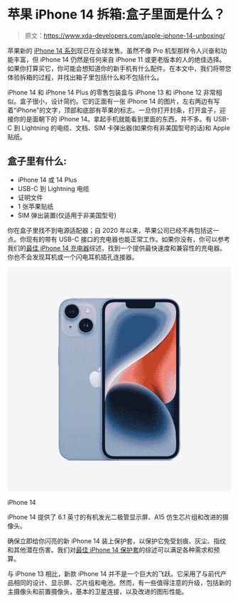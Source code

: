 # 苹果 iPhone 14 拆箱:盒子里面是什么？

> 原文：<https://www.xda-developers.com/apple-iphone-14-unboxing/>

苹果新的 [iPhone 14 系列](https://www.xda-developers.com/apple-iphone-14/)现已在全球发售。虽然不像 Pro 机型那样令人兴奋和功能丰富，但 iPhone 14 仍然是任何来自 iPhone 11 或更老版本的人的绝佳选择。如果你打算买它，你可能会想知道你的新手机有什么配件。在本文中，我们将带您体验拆箱的过程，并找出箱子里包括什么和不包括什么。

iPhone 14 和 iPhone 14 Plus 的零售包装盒与 iPhone 13 和 iPhone 12 非常相似。盒子很小，设计简约。它的正面有一张 iPhone 14 的图片，左右两边有写着“iPhone”的文字，顶部和底部有苹果的标志。一旦你打开封条，打开盒子，迎接你的是面朝下的 iPhone 14。拿起手机就能看到里面的东西，并不多。有 USB-C 到 Lightning 的电缆、文档、SIM 卡弹出器(如果你有非美国型号的话)和 Apple 贴纸。

## 盒子里有什么:

*   iPhone 14 或 14 Plus
*   USB-C 到 Lightning 电缆
*   证明文件
*   1 张苹果贴纸
*   SIM 弹出装置(仅适用于非美国型号)

你在盒子里找不到电源适配器；自 2020 年以来，苹果公司已经不再包括这一点。你现有的带有 USB-C 接口的充电器也能正常工作。如果你没有，你可以参考我们的[最佳 iPhone 14 充电器](https://www.xda-developers.com/best-apple-iphone-14-chargers/)综述，找到一个提供最快速度和兼容性的充电器。你也不会发现耳机或一个闪电耳机插孔连接器。

 <picture>![All models in the iPhone 14 series come with Apple's one-year limited warranty coverage against manufacturing defects.](img/175c6f04f4ece66ed11c01ba3ec33aa1.png)</picture> 

iPhone 14

iPhone 14 提供了 6.1 英寸的有机发光二极管显示屏、A15 仿生芯片组和改进的摄像头。

确保立即给你闪亮的新 iPhone 14 装上保护套，以保护它免受划痕、灰尘、指纹和其他潜在伤害。我们对[最佳 iPhone 14 保护套](https://www.xda-developers.com/best-apple-iphone-14-cases/)的综述可以满足各种需求和预算。

与 iPhone 13 相比，新款 iPhone 14 并不是一个巨大的飞跃。它采用了与前代产品相同的设计、显示屏、芯片组和电池。然而，有一些值得注意的升级，包括新的主摄像头和前置摄像头，基本的卫星连接，以及改进的图形性能。